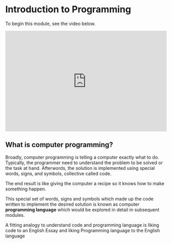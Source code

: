 # Introduction to Programming

To begin this module, see the video below.

<iframe width="100%" height="315" src="https://www.youtube.com/embed/6YMec72CEiU?si=sNUhEzfxAkEe7j-N" title="YouTube video player" frameborder="0" allow="accelerometer; autoplay; clipboard-write; encrypted-media; gyroscope; picture-in-picture; web-share" referrerpolicy="strict-origin-when-cross-origin" allowfullscreen></iframe>

## What is computer programming?

Broadly, computer programming is telling a computer exactly what to do.
Typically, the programmer need to understand the problem to be solved or the
task at hand. Afterwords, the solution is implemented using special words,
signs, and symbols, collective called code.

The end result is like giving the computer a recipe so it knows how to make
something happen.

This special set of words, signs and symbols which made up the code written to
implement the desired solution is known as computer **programming language**
which would be explored in detail in subsequent modules.

A fitting analogy to understand code and programming language is liking code to
an English Essay and liking Programming language to the English language
